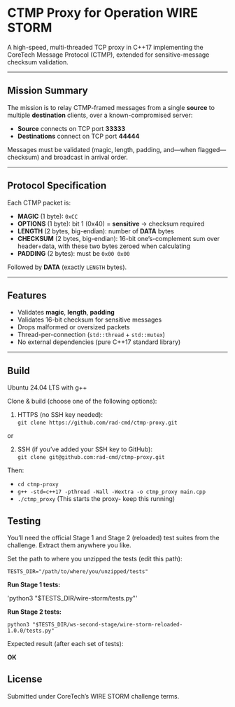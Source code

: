 # CTMP Proxy for Operation WIRE STORM

A high-speed, multi-threaded TCP proxy in C++17 implementing the CoreTech Message Protocol (CTMP), extended for sensitive-message checksum validation.

---

## Mission Summary

The mission is to relay CTMP-framed messages from a single **source** to multiple **destination** clients, over a known-compromised server:

- **Source** connects on TCP port **33333**  
- **Destinations** connect on TCP port **44444**

Messages must be validated (magic, length, padding, and—when flagged—checksum) and broadcast in arrival order.

---

## Protocol Specification

Each CTMP packet is:

- **MAGIC** (1 byte): `0xCC`  
- **OPTIONS** (1 byte): bit 1 (0x40) = **sensitive** → checksum required  
- **LENGTH** (2 bytes, big-endian): number of **DATA** bytes  
- **CHECKSUM** (2 bytes, big-endian): 16-bit one’s-complement sum over header+data, with these two bytes zeroed when calculating  
- **PADDING** (2 bytes): must be `0x00 0x00`  

Followed by **DATA** (exactly `LENGTH` bytes).

---

## Features

- Validates **magic**, **length**, **padding**  
- Validates 16-bit checksum for sensitive messages  
- Drops malformed or oversized packets  
- Thread-per-connection (`std::thread` + `std::mutex`)  
- No external dependencies (pure C++17 standard library)  

---

## Build

Ubuntu 24.04 LTS with g++

Clone & build (choose one of the following options):

1) HTTPS (no SSH key needed):  
`git clone https://github.com/rad-cmd/ctmp-proxy.git`

or

2) SSH (if you’ve added your SSH key to GitHub):  
`git clone git@github.com:rad-cmd/ctmp-proxy.git`

Then:
  
- `cd ctmp-proxy`  
- `g++ -std=c++17 -pthread -Wall -Wextra -o ctmp_proxy main.cpp`  
- `./ctmp_proxy` (This starts the proxy- keep this running)

## Testing

You’ll need the official Stage 1 and Stage 2 (reloaded) test suites from the challenge. Extract them anywhere you like.

Set the path to where you unzipped the tests (edit this path):

`TESTS_DIR="/path/to/where/you/unzipped/tests"`

**Run Stage 1 tests:**

'python3 "$TESTS_DIR/wire-storm/tests.py"'

**Run Stage 2 tests:**

`python3 "$TESTS_DIR/ws-second-stage/wire-storm-reloaded-1.0.0/tests.py"`

Expected result (after each set of tests):

**OK**


## License
Submitted under CoreTech’s WIRE STORM challenge terms. 

